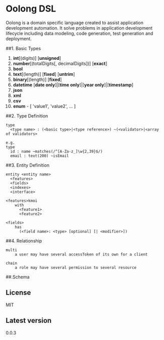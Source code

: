 # Oolong DSL

  Oolong is a domain specific language created to assist application development automation. It solve problems in application development lifecycle including data modeling, code generation, test generation and deployment.

##1. Basic Types

1. 	**int**[(digits)] [**unsigned**]
1. 	**number**[(totalDigits[, decimalDigits])] [**exact**]
1.	**bool**
1.	**text**[(length)] [**fixed**] [**untrim**]
1.	**binary**[(length)] [**fixed**]
1.	**datetime** [**date only**]|[**time only**]|[**year only**]|[**timestamp**]
1.	**json**
1.	**xml**
1.	**csv**
1.	**enum** - [ 'value1', 'value2', ... ]

##2.  Type Definition

	type
      <type name> : (<basic type>|<type reference>) ~(<validator>|<array of validators>
      
    e.g.
    type
      id : name ~matches(/^[A-Za-z_]\w{2,39}$/)
      email : text(200) ~isEmail

##3. Entity Definition

	entity <entity name>
      <features>
      <fields>
      <indexes>
      <interface>

    <features>kmoi
    	with
          <feature1>
          <feature2>
    
    <fields>
    	has
          (<field name>: <type> [optional] [| <modifier>])
                  
##4. Relationship

	multi
    	a user may have several accessToken of its own for a client
    
    chain
    	a role may have several permission to several resource

##.Schema



## License

  MIT
 

## Latest version

  0.0.3
